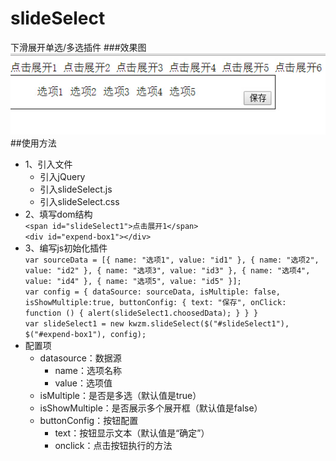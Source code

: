 # slideSelect
下滑展开单选/多选插件
###效果图
![img](https://raw.githubusercontent.com/kwzm/slideSelect/master/img/effectPicture1.jpg)
##使用方法
- 1、引入文件
  - 引入jQuery
  - 引入slideSelect.js
  - 引入slideSelect.css
- 2、填写dom结构  
`<span id="slideSelect1">点击展开1</span>`  
`<div id="expend-box1"></div>`  
- 3、编写js初始化插件  
`var sourceData = [{
                name: "选项1",
                value: "id1"
            }, {
                name: "选项2",
                value: "id2"
            }, {
                name: "选项3",
                value: "id3"
            }, {
                name: "选项4",
                value: "id4"
            }, {
                name: "选项5",
                value: "id5"
            }];`  
`var config = {
                dataSource: sourceData,
                isMultiple: false,
                isShowMultiple:true,
                buttonConfig: {
                    text: "保存",
                    onClick: function () {
                        alert(slideSelect1.choosedData);
                    }
                }
            }
`  
`var slideSelect1 = new kwzm.slideSelect($("#slideSelect1"), $("#expend-box1"), config);`  
- 配置项
  - datasource：数据源
    - name：选项名称
    - value：选项值
  - isMultiple：是否是多选（默认值是true）
  - isShowMultiple：是否展示多个展开框（默认值是false）
  - buttonConfig：按钮配置
    - text：按钮显示文本（默认值是“确定”）
    - onclick：点击按钮执行的方法
  




